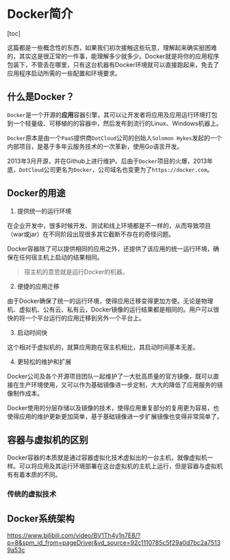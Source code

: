 # Docker简介

[toc]

这篇都是一些概念性的东西，如果我们初次接触这些玩意，理解起来确实挺困难的，其实这是很正常的一件事，能理解多少就多少。Docker就是将你的应用程序包装下，不管丢在哪里，只有这台机器有Docker环境就可以直接跑起来，免去了应用程序启动所需的一些配置和环境要求。

## 什么是Docker？

`Docker`是一个开源的**应用**容器引擎，其可以让开发者将应用及应用运行环境打包到一个轻量级、可移植的的容器中，然后发布到流行的Linux、Windows机器上。

`Docker`原本是由一个`PaaS`提供商`DotCloud`公司的创始人`Solomon Hykes`发起的一个内部项目，是基于多年云服务技术的一次革新，使用Go语言开发。

2013年3月开源，并在Github上进行维护。后由于`Docker`项目的火爆，2013年底，`DotCloud`公司更名为`Docker`，公司域名也变更为了`https://docker.com`。

## Docker的用途

1. 提供统一的运行环境

  在企业开发中，很多时候开发、测试和线上环境都是不一样的，从而导致项目（war或jar）在不同阶段出现很多其它截断不存在的奇怪问题。

  Docker容器除了可以提供相同的应用之外，还提供了该应用的统一运行环境，确保在任何宿主机上启动的结果相同。

  > 宿主机的意思就是运行Docker的机器。

2. 便捷的应用迁移

  由于Docker确保了统一的运行环境，使得应用迁移变得更加方便。无论是物理机、虚拟机、公有云、私有云，Docker镜像的运行结果都是相同的。用户可以很快的将一个平台运行的应用迁移到另外一个平台上。

3. 启动时间快

  这个相对于虚拟机的，就算应用跑在宿主机相比，其启动时间基本无差。

4. 更轻松的维护和扩展

  Docker公司及各个开源项目团队一起维护了一大批高质量的官方镜像，既可以直接在生产环境使用，又可以作为基础镜像进一步定制，大大的降低了应用服务的镜像制作成本。

  Docker使用的分层存储以及镜像的技术，使得应用重复部分的复用更为容易，也使得应用的维护更新更加简单，基于基础镜像进一步扩展镜像也变得非常简单了。

## 容器与虚拟机的区别

Docker容器的本质就是通过容器虚拟化技术虚拟出的一台主机，就像虚拟机一样。可以将应用及其运行环境部署在这台虚拟机的主机上运行，但是容器与虚拟机有有着本质的不同。

### 传统的虚拟技术



###


## Docker系统架构

https://www.bilibili.com/video/BV1Th4y1n7E8/?p=8&spm_id_from=pageDriver&vd_source=92c1110785c5f29a0d7bc2a75139a53c